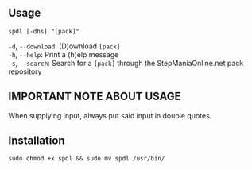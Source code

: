 ## Usage
`spdl [-dhs] "[pack]"`

`-d`, `--download`: (D)ownload `[pack]`\
`-h`, `--help`: Print a (h)elp message\
`-s`, `--search`: Search for a `[pack]` through the StepManiaOnline.net pack repository

## IMPORTANT NOTE ABOUT USAGE
When supplying input, always put said input in double quotes.

## Installation
`sudo chmod +x spdl && sudo mv spdl /usr/bin/`
